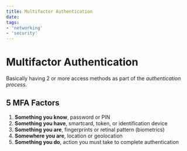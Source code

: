 ```yaml
---
title: Multifactor Authentication
date: 
tags:
- 'networking'
- 'security'
---
```


# Multifactor Authentication

Basically having 2 or more access methods as part of the _authentication process_.

## 5 MFA Factors

1. **Something you know**, password or PIN
2. **Something you have**, smartcard, token, or identification device
3. **Something you are**, fingerprints or retinal pattern (biometrics)
4. **Somewhere you are**, location or geolocation
5. **Something you do**, action you must take to complete authentication